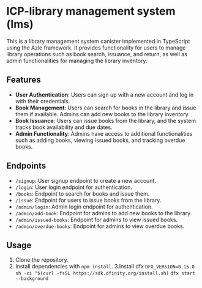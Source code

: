 # ICP-library management system (lms)
This is a library management system canister implemented in TypeScript using the Azle framework. It provides functionality for users to manage library operations such as book search, issuance, and return, as well as admin functionalities for managing the library inventory.

## Features

- **User Authentication**: Users can sign up with a new account and log in with their credentials.
- **Book Management**: Users can search for books in the library and issue them if available. Admins can add new books to the library inventory.
- **Book Issuance**: Users can issue books from the library, and the system tracks book availability and due dates.
- **Admin Functionality**: Admins have access to additional functionalities such as adding books, viewing issued books, and tracking overdue books.

## Endpoints

- `/signup`: User signup endpoint to create a new account.
- `/login`: User login endpoint for authentication.
- `/books`: Endpoint to search for books and issue them.
- `/issue`: Endpoint for users to issue books from the library.
- `/admin/login`: Admin login endpoint for authentication.
- `/admin/add-book`: Endpoint for admins to add new books to the library.
- `/admin/issued-books`: Endpoint for admins to view issued books.
- `/admin/overdue-books`: Endpoint for admins to view overdue books.

## Usage

1. Clone the repository.
2. Install dependencies with ```npm install```.
3.Install dfx
```DFX_VERSION=0.15.0 sh -ci "$(curl -fsSL https://sdk.dfinity.org/install.sh)```
```dfx start --background```

